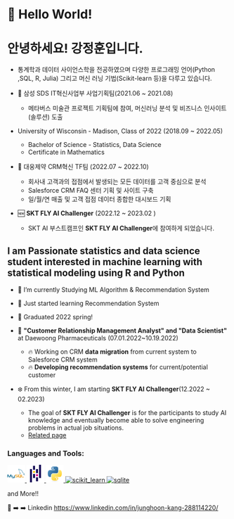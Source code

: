 # 👋 Hello World!
# 안녕하세요! 강정훈입니다.


- 통계학과 데이터 사이언스학을 전공하였으며 다양한 프로그래밍 언어(Python ,SQL, R, Julia) 그리고 머신 러닝 기법(Scikit-learn 등)을 다루고 있습니다.
- :office: 삼성 SDS IT혁신사업부 사업기획팀(2021.06 ~ 2021.08)
  - 메타버스 미술관 프로젝트 기획팀에 참여, 머신러닝 분석 및 비즈니스 인사이트(솔루션) 도출


- University of Wisconsin - Madison, Class of 2022 (2018.09 ~ 2022.05)
  - Bachelor of Science - Statistics, Data Science
  - Certificate in Mathematics

- :office: 대웅제약 CRM혁신 TF팀 (2022.07 ~ 2022.10)
  -  회사내 고객과의 접점에서 발생되는 모든 데이터를 고객 중심으로 분석
  -  Salesforce CRM FAQ 센터 기획 및 사이트 구축
  -  일/월/연 매출 및 고객 접점 데이터 종합한 대시보드 기획

- :new: **SKT FLY AI Challenger** (2022.12 ~ 2023.02 )
  - SKT AI 부스트캠프인 **SKT FLY AI Challenger**에 참여하게 되었습니다.


## I am Passionate statistics and data science student interested in machine learning with statistical modeling using R and Python


- 🌱 I’m currently Studying ML Algorithm & Recommendation System
- :star2: Just started learning Recommendation System
- :clap: Graduated 2022 spring! 
- :pray: **"Customer Relationship Management Analyst" and "Data Scientist"** at Daewoong Pharmaceuticals (07.01.2022~10.19.2022)
  - :fire: Working on CRM **data migration** from current system to Salesforce CRM system
  - :fire: **Developing recommendation systems** for current/potential customer

- :snowflake: From this winter, I am starting **SKT FLY AI Challenger**(12.2022 ~ 02.2023)
  - The goal of **SKT FLY AI Challenger** is for the participants to study AI knowledge and eventually become able to solve engineering problems in actual job situations.
  - [Related page](https://www.skttechacademy.com/nonmember/community/communityList)

<h3 align="left">Languages and Tools:</h3>
<p align="left"> <a href="https://www.mysql.com/" target="_blank" rel="noreferrer"> <img src="https://raw.githubusercontent.com/devicons/devicon/master/icons/mysql/mysql-original-wordmark.svg" alt="mysql" width="40" height="40"/> </a> <a href="https://pandas.pydata.org/" target="_blank" rel="noreferrer"> <img src="https://raw.githubusercontent.com/devicons/devicon/2ae2a900d2f041da66e950e4d48052658d850630/icons/pandas/pandas-original.svg" alt="pandas" width="40" height="40"/> </a> <a href="https://www.python.org" target="_blank" rel="noreferrer"> <img src="https://raw.githubusercontent.com/devicons/devicon/master/icons/python/python-original.svg" alt="python" width="40" height="40"/> </a> <a href="https://scikit-learn.org/" target="_blank" rel="noreferrer"> <img src="https://upload.wikimedia.org/wikipedia/commons/0/05/Scikit_learn_logo_small.svg" alt="scikit_learn" width="40" height="40"/> </a> <a href="https://www.sqlite.org/" target="_blank" rel="noreferrer"> <img src="https://www.vectorlogo.zone/logos/sqlite/sqlite-icon.svg" alt="sqlite" width="40" height="40"/> </a> </p> and More!!


:link: :arrow_right: :arrow_right: Linkedin  https://www.linkedin.com/in/junghoon-kang-288114220/

